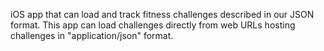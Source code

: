 iOS app that can load and track fitness challenges described in our JSON format. 
This app can load challenges directly from web URLs hosting challenges in "application/json" format.
